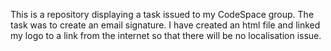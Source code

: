 This is a repository displaying a task issued to my CodeSpace group.
The task was to create an email signature.
I have created an html file and linked my logo to a link from the internet so that there will be no localisation issue.